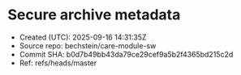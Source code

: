 # Secure archive metadata
- Created (UTC): 2025-09-16 14:31:35Z
- Source repo:   bechstein/care-module-sw
- Commit SHA:    b0d7b49bb43da79ce29cef9a5b2f4365bd215c2d
- Ref:           refs/heads/master

